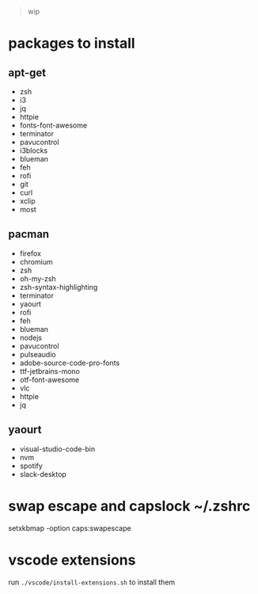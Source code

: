 > wip

# packages to install

## apt-get

- zsh
- i3
- jq
- httpie
- fonts-font-awesome
- terminator
- pavucontrol
- i3blocks
- blueman
- feh
- rofi
- git
- curl
- xclip
- most

## pacman

- firefox
- chromium
- zsh
- oh-my-zsh
- zsh-syntax-highlighting
- terminator
- yaourt
- rofi
- feh
- blueman
- nodejs
- pavucontrol
- pulseaudio
- adobe-source-code-pro-fonts
- ttf-jetbrains-mono
- otf-font-awesome
- vlc
- httpie
- jq

## yaourt

- visual-studio-code-bin
- nvm
- spotify
- slack-desktop

# swap escape and capslock ~/.zshrc

setxkbmap -option caps:swapescape

# vscode extensions

run `./vscode/install-extensions.sh` to install them
